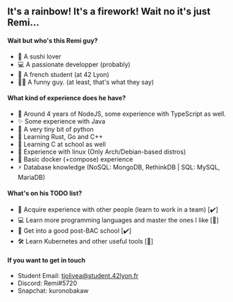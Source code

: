 ## It's a rainbow! It's a firework! Wait no it's just Remi...

#### Wait but who's this Remi guy?

- 🍣 A sushi lover
- 💻 A passionate developper (probably)
- 📘 A french student (at 42 Lyon)
- 🤵🏻 A funny guy. (at least, that's what they say)

#### What kind of experience does he have?

- 🌱 Around 4 years of NodeJS, some experience with TypeScript as well.
- ✨ Some experience with Java
- 🎈 A very tiny bit of python
- 🔨 Learning Rust, Go and C++
- 🦊 Learning C at school as well
- 💾 Experience with linux (Only Arch/Debian-based distros)
- 🐳 Basic docker (+compose) experience
- ⚡ Database knowledge (NoSQL: MongoDB, RethinkDB | SQL: MySQL, MariaDB)

#### What's on his TODO list?

- 👥 Acquire experience with other people (learn to work in a team) [✔️]
- 💻 Learn more programming languages and master the ones I like [🚧]
- 💼 Get into a good post-BAC school [✔️]
- 🛠 Learn Kubernetes and other useful tools [🚧]

#### If you want to get in touch

- Student Email: tjolivea@student.42lyon.fr
- Discord: Remi#5720
- Snapchat: kuronobakaw
